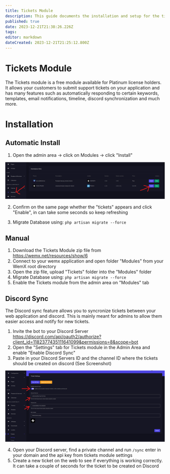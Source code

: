 ```yaml
---
title: Tickets Module
description: This guide documents the installation and setup for the tickets module
published: true
date: 2023-12-21T21:38:26.226Z
tags: 
editor: markdown
dateCreated: 2023-12-21T21:25:12.800Z
---
```


# Tickets Module
The Tickets module is a free module available for Platinum license holders. It allows your customers to submit support tickets on your application and has many features such as automatically responding to certain keywords, templates, email notifications, timeline, discord synchronization and much more.

# Installation

## Automatic Install

1. Open the admin area -> click on Modules -> click "Install"

![ticket-module-install.png](/ticket-module-install.png)

2. Confirm on the same page whether the "tickets" appears and click "Enable", in can take some seconds so keep refreshing

3. Migrate Database using: `php artisan migrate --force`

## Manual

1. Download the Tickets Module zip file from https://wemx.net/resources/show/6
2. Connect to your wemx application and open folder "Modules" from your WemX root directory
3. Open the zip file, upload "Tickets" folder into the "Modules" folder
4. Migrate Database using: `php artisan migrate --force`
5. Enable the Tickets module from the admin area on "Modules" tab

## Discord Sync

The Discord sync feature allows you to syncronize tickets between your web application and discord. This is mainly meant for admins to allow them easier access and notify for new tickets.

1. Invite the bot to your Discord Server https://discord.com/api/oauth2/authorize?client_id=1182377435111641099&permissions=8&scope=bot
2. Open the "Settings" tab for Tickets module in the Admin Area and enable "Enable Discord Sync"
3. Paste in your Discord Servers ID and the channel ID where the tickets should be created on discord (See Screenshot)

![tickets-module-discord-settings.png](/tickets-module-discord-settings.png)

4. Open your Discord server, find a private channel and run `/sync` enter in your domain and the api key from tickets module settings
5. Create a new ticket on the web to see if everything is working correctly. It can take a couple of seconds for the ticket to be created on Discord